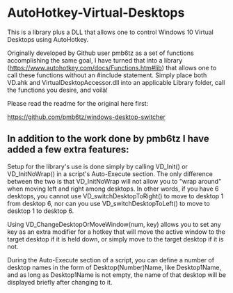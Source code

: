 # AutoHotkey-Virtual-Desktops
This is a library plus a DLL that allows one to control Windows 10 Virtual Desktops using AutoHotkey.

Originally developed by Github user pmb6tz as a set of functions accomplishing the same goal, I have turned that into a library (https://www.autohotkey.com/docs/Functions.htm#lib) that allows one to call these functions without an #include statement. Simply place both VD.ahk and VirtualDesktopAccessor.dll into an applicable Library folder, call the functions you desire, and voilà!

Please read the readme for the original here first:

https://github.com/pmb6tz/windows-desktop-switcher

## In addition to the work done by pmb6tz I have added a few extra features:

Setup for the library's use is done simply by calling VD_Init() or VD_InitNoWrap() in a script's Auto-Execute section. The only difference between the two is that VD_InitNoWrap will not allow you to "wrap around" when moving left and right among desktops. In other words, if you have 6 desktops, you cannot use VD_switchDesktopToRight() to move to desktop 1 from desktop 6, nor can you use VD_switchDesktopToLeft() to move to desktop 1 to desktop 6.

Using VD_ChangeDesktopOrMoveWindow(num, key) allows you to set any key as an extra modifier for a hotkey that will move the active window to the target desktop if it is held down, or simply move to the target desktop if it is not.

During the Auto-Execute section of a script, you can define a number of desktop names in the form of Desktop(Number)Name, like Desktop1Name, and as long as Desktop1Name is not empty, the name of that desktop will be displayed briefly after changing to it. 
